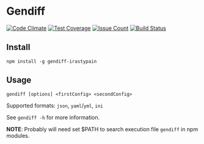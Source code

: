 # Gendiff

[![Code Climate](https://codeclimate.com/github/irastypain/gendiff/badges/gpa.svg)](https://codeclimate.com/github/irastypain/gendiff)
[![Test Coverage](https://codeclimate.com/github/irastypain/gendiff/badges/coverage.svg)](https://codeclimate.com/github/irastypain/gendiff/coverage)
[![Issue Count](https://codeclimate.com/github/irastypain/gendiff/badges/issue_count.svg)](https://codeclimate.com/github/irastypain/gendiff)
[![Build Status](https://travis-ci.org/irastypain/gendiff.svg?branch=master)](https://travis-ci.org/irastypain/gendiff)

## Install

`npm install -g gendiff-irastypain`

## Usage

`gendiff [options] <firstConfig> <secondConfig>`

Supported formats: `json`, `yaml`/`yml`, `ini`

See `gendiff -h` for more information.

**NOTE**: Probably will need set $PATH to search execution file `gendiff` in npm modules.
